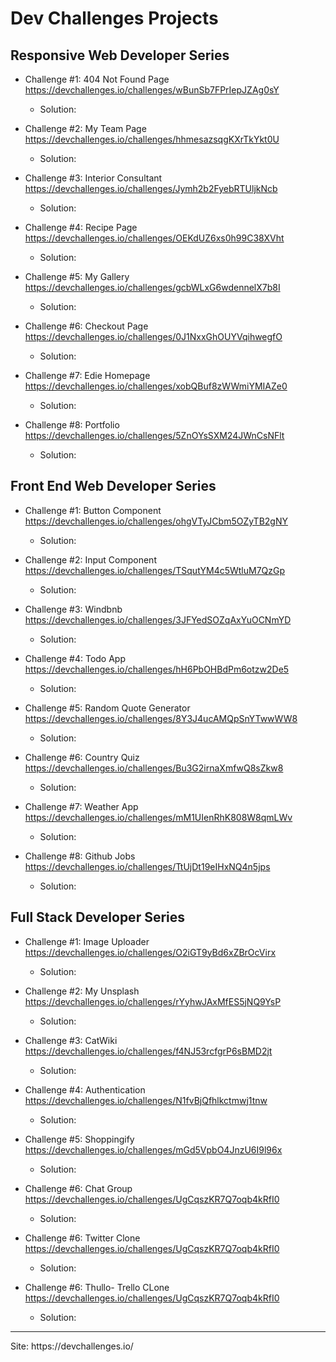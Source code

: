 # Dev Challenges Projects

## Responsive Web Developer Series

- Challenge #1: 404 Not Found Page https://devchallenges.io/challenges/wBunSb7FPrIepJZAg0sY
    - Solution: 

- Challenge #2: My Team Page https://devchallenges.io/challenges/hhmesazsqgKXrTkYkt0U
    - Solution: 


- Challenge #3: Interior Consultant https://devchallenges.io/challenges/Jymh2b2FyebRTUljkNcb
    - Solution: 


- Challenge #4: Recipe Page https://devchallenges.io/challenges/OEKdUZ6xs0h99C38XVht
    - Solution: 



- Challenge #5: My Gallery https://devchallenges.io/challenges/gcbWLxG6wdennelX7b8I
    - Solution: 


- Challenge #6: Checkout Page https://devchallenges.io/challenges/0J1NxxGhOUYVqihwegfO
    - Solution: 


- Challenge #7: Edie Homepage https://devchallenges.io/challenges/xobQBuf8zWWmiYMIAZe0
    - Solution: 

- Challenge #8: Portfolio https://devchallenges.io/challenges/5ZnOYsSXM24JWnCsNFlt
    - Solution: 



## Front End Web Developer Series


- Challenge #1: Button Component https://devchallenges.io/challenges/ohgVTyJCbm5OZyTB2gNY
    - Solution: 


- Challenge #2: Input Component https://devchallenges.io/challenges/TSqutYM4c5WtluM7QzGp
    - Solution: 


- Challenge #3: Windbnb https://devchallenges.io/challenges/3JFYedSOZqAxYuOCNmYD
    - Solution: 


- Challenge #4: Todo App https://devchallenges.io/challenges/hH6PbOHBdPm6otzw2De5
    - Solution: 


- Challenge #5: Random Quote Generator https://devchallenges.io/challenges/8Y3J4ucAMQpSnYTwwWW8
    - Solution: 


- Challenge #6: Country Quiz https://devchallenges.io/challenges/Bu3G2irnaXmfwQ8sZkw8
    - Solution: 

- Challenge #7: Weather App https://devchallenges.io/challenges/mM1UIenRhK808W8qmLWv
    - Solution: 

- Challenge #8: Github Jobs https://devchallenges.io/challenges/TtUjDt19eIHxNQ4n5jps
    - Solution: 

    



## Full Stack Developer Series


- Challenge #1: Image Uploader https://devchallenges.io/challenges/O2iGT9yBd6xZBrOcVirx
    - Solution: 


- Challenge #2: My Unsplash https://devchallenges.io/challenges/rYyhwJAxMfES5jNQ9YsP
    - Solution: 


- Challenge #3: CatWiki https://devchallenges.io/challenges/f4NJ53rcfgrP6sBMD2jt
    - Solution: 


- Challenge #4: Authentication https://devchallenges.io/challenges/N1fvBjQfhlkctmwj1tnw
    - Solution: 


- Challenge #5: Shoppingify https://devchallenges.io/challenges/mGd5VpbO4JnzU6I9l96x
    - Solution: 


- Challenge #6: Chat Group https://devchallenges.io/challenges/UgCqszKR7Q7oqb4kRfI0
    - Solution: 

- Challenge #6: Twitter Clone https://devchallenges.io/challenges/UgCqszKR7Q7oqb4kRfI0
    - Solution: 

- Challenge #6: Thullo- Trello CLone https://devchallenges.io/challenges/UgCqszKR7Q7oqb4kRfI0
    - Solution: 


   
<hr>
Site: https://devchallenges.io/
